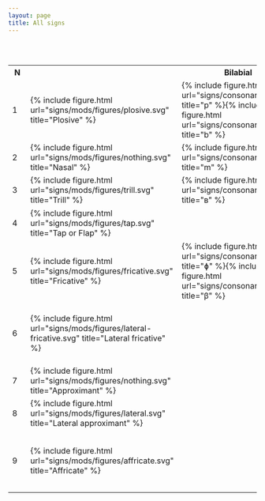 ```yaml
---
layout: page
title: All signs
---
```


<div style="overflow-x: scroll;">
<table class="tinypadding hcenter bottomcap" width="2000">
<caption><cite>{{ site.title }}</cite> <strong>characters</strong> for PULMONIC CONSONANTS of the <cite>International Phonetic Alphabet</cite> and other consonants</caption>
<tr>
<th>&nbsp;N&nbsp;</th><th></th>
<th width="150">&nbsp;&nbsp;&nbsp;&nbsp;Bilabial&nbsp;&nbsp;&nbsp;&nbsp;</th>
<th width="150">&nbsp;Labiodental&nbsp;</th>
<th width="150">&nbsp;&nbsp;&nbsp;&nbsp;&nbsp;&nbsp;Dental&nbsp;&nbsp;&nbsp;&nbsp;&nbsp;&nbsp;</th>
<th width="150">&nbsp;&nbsp;&nbsp;&nbsp;Alveolar&nbsp;&nbsp;&nbsp;&nbsp;</th>
<th width="150">Postalveolar</th>
<th width="150">&nbsp;&nbsp;&nbsp;Retroflex&nbsp;&nbsp;&nbsp;</th>
<th width="150">&nbsp;&nbsp;&nbsp;&nbsp;&nbsp;Palatal&nbsp;&nbsp;&nbsp;&nbsp;&nbsp;</th>
<th width="150">&nbsp;&nbsp;&nbsp;&nbsp;&nbsp;&nbsp;&nbsp;Velar&nbsp;&nbsp;&nbsp;&nbsp;&nbsp;&nbsp;&nbsp;</th>
<th width="150">&nbsp;&nbsp;&nbsp;&nbsp;&nbsp;&nbsp;Uvular&nbsp;&nbsp;&nbsp;&nbsp;&nbsp;&nbsp;</th>
<th width="150">&nbsp;&nbsp;Pharyngeal&nbsp;&nbsp;</th>
<th width="150">&nbsp;&nbsp;&nbsp;&nbsp;&nbsp;Glottal&nbsp;&nbsp;&nbsp;&nbsp;&nbsp;</th>
</tr>
  
<tr>
<td>1</td><td>{% include figure.html url="signs/mods/figures/plosive.svg" title="Plosive" %}</td>
<td>{% include figure.html url="signs/consonants/p.svg" title="p" %}{% include figure.html url="signs/consonants/b.svg" title="b" %}</td><td></td><td>{% include figure.html url="signs/consonants/pdu.svg" title=" " %}{% include figure.html url="signs/consonants/pdv.svg" title=" " %}</td><td>{% include figure.html url="signs/consonants/t.svg" title="t" %}{% include figure.html url="signs/consonants/d.svg" title="d" %}</td><td>{% include figure.html url="signs/consonants/ppou.svg" title=" " %}{% include figure.html url="signs/consonants/ppov.svg" title=" " %}</td><td>{% include figure.html url="signs/consonants/ʈ.svg" title="ʈ" %}{% include figure.html url="signs/consonants/ɖ.svg" title="ɖ" %}</td><td>{% include figure.html url="signs/consonants/c.svg" title="c" %}{% include figure.html url="signs/consonants/ɟ.svg" title="ɟ" %}</td><td>{% include figure.html url="signs/consonants/k.svg" title="k" %}{% include figure.html url="signs/consonants/g.svg" title="g" %}</td><td>{% include figure.html url="signs/consonants/q.svg" title="q" %}{% include figure.html url="signs/consonants/G.svg" title="G" %}</td><td></td><td>{% include figure.html url="signs/consonants/ʔ.svg" title="ʔ" %}</td>
</tr>

<tr>
<td>2</td><td>{% include figure.html url="signs/mods/figures/nothing.svg" title="Nasal" %}</td>
<td>{% include figure.html url="signs/consonants/m.svg" title="m" %}</td><td>{% include figure.html url="signs/consonants/ɱ.svg" title="ɱ" %}</td><td>{% include figure.html url="signs/consonants/ndv.svg" title=" " %}</td><td>{% include figure.html url="signs/consonants/n.svg" title="n" %}</td><td>{% include figure.html url="signs/consonants/npov.svg" title=" " %}</td><td>{% include figure.html url="signs/consonants/ɳ.svg" title="ɳ" %}</td><td>{% include figure.html url="signs/consonants/ɲ.svg" title="ɲ" %}</td><td>{% include figure.html url="signs/consonants/ŋ.svg" title="ŋ" %}</td><td>{% include figure.html url="signs/consonants/ɴ.svg" title="ɴ" %}</td><td></td><td></td>
</tr>

<tr>
<td>3</td><td>{% include figure.html url="signs/mods/figures/trill.svg" title="Trill" %}</td>
<td>{% include figure.html url="signs/consonants/ʙ.svg" title="ʙ" %}</td><td></td><td>{% include figure.html url="signs/consonants/tdv.svg" title=" " %}</td><td>{% include figure.html url="signs/consonants/r.svg" title="r" %}</td><td>{% include figure.html url="signs/consonants/tpov.svg" title=" " %}</td><td></td><td></td><td></td><td>{% include figure.html url="signs/consonants/ʀ.svg" title="ʀ" %}</td><td></td><td></td>
</tr>

<tr>
<td>4</td><td>{% include figure.html url="signs/mods/figures/tap.svg" title="Tap or Flap" %}</td>
<td></td><td></td><td></td><td>{% include figure.html url="signs/consonants/ɾ.svg" title="ɾ" %}</td><td></td><td>{% include figure.html url="signs/consonants/ɽ.svg" title="ɽ" %}</td><td></td><td></td><td></td><td></td><td></td>
</tr>

<tr>
<td>5</td><td>{% include figure.html url="signs/mods/figures/fricative.svg" title="Fricative" %}</td>
<td>{% include figure.html url="signs/consonants/ɸ.svg" title="ɸ" %}{% include figure.html url="signs/consonants/β.svg" title="β" %}</td><td>{% include figure.html url="signs/consonants/f.svg" title="f" %}{% include figure.html url="signs/consonants/v.svg" title="v" %}</td><td>{% include figure.html url="signs/consonants/θ.svg" title="θ" %}{% include figure.html url="signs/consonants/ð.svg" title="ð" %}</td><td>{% include figure.html url="signs/consonants/s.svg" title="s" %}{% include figure.html url="signs/consonants/z.svg" title="z" %}</td><td>{% include figure.html url="signs/consonants/ʃ.svg" title="ʃ" %}{% include figure.html url="signs/consonants/ʒ.svg" title="ʒ" %}</td><td>{% include figure.html url="signs/consonants/ʂ.svg" title="ʂ" %}{% include figure.html url="signs/consonants/ʐ.svg" title="ʐ" %}</td><td>{% include figure.html url="signs/consonants/ç.svg" title="ç" %}{% include figure.html url="signs/consonants/ʝ.svg" title="ʝ" %}</td><td>{% include figure.html url="signs/consonants/x.svg" title="x" %}{% include figure.html url="signs/consonants/ɣ.svg" title="ɣ" %}</td><td>{% include figure.html url="signs/consonants/χ.svg" title="χ" %}{% include figure.html url="signs/consonants/ʁ.svg" title="ʁ" %}</td><td>{% include figure.html url="signs/consonants/ħ.svg" title="ħ" %}{% include figure.html url="signs/consonants/ʕ.svg" title="ʕ" %}</td><td>{% include figure.html url="signs/consonants/h.svg" title="h" %}{% include figure.html url="signs/consonants/ɦ.svg" title="ɦ" %}</td>
</tr>

<tr>
<td>6</td><td>{% include figure.html url="signs/mods/figures/lateral-fricative.svg" title="Lateral fricative" %}</td>
<td></td><td></td><td></td><td>{% include figure.html url="signs/consonants/ɬ.svg" title="ɬ" %}{% include figure.html url="signs/consonants/ɮ.svg" title="ɮ" %}</td><td></td><td></td><td></td><td></td><td></td><td></td><td></td>
</tr>

<tr>
<td>7</td><td>{% include figure.html url="signs/mods/figures/nothing.svg" title="Approximant" %}</td>
<td></td><td>{% include figure.html url="signs/consonants/ʋ.svg" title="ʋ" %}</td><td></td><td>{% include figure.html url="signs/consonants/ɹ.svg" title="ɹ" %}</td><td></td><td>{% include figure.html url="signs/consonants/ɻ.svg" title="ɻ" %}</td><td>{% include figure.html url="signs/consonants/j.svg" title="j" %}</td><td>{% include figure.html url="signs/consonants/ɰ.svg" title="ɰ" %}</td><td></td><td></td><td></td>
</tr>

<tr>
<td>8</td><td>{% include figure.html url="signs/mods/figures/lateral.svg" title="Lateral approximant" %}</td>
<td></td><td></td><td>{% include figure.html url="signs/consonants/ldv.svg" title=" " %}</td><td>{% include figure.html url="signs/consonants/l.svg" title="l" %}</td><td>{% include figure.html url="signs/consonants/lpov.svg" title=" " %}</td><td>{% include figure.html url="signs/consonants/ɭ.svg" title="ɭ" %}</td><td>{% include figure.html url="signs/consonants/ʎ.svg" title="ʎ" %}</td><td>{% include figure.html url="signs/consonants/ʟ.svg" title="ʟ" %}</td><td></td><td></td><td></td>
</tr>
<tr>
<td>9</td><td>{% include figure.html url="signs/mods/figures/affricate.svg" title="Affricate" %}</td>
<td></td><td></td><td>{% include figure.html url="signs/consonants/afdv.svg" title=" " %}</td><td>{% include figure.html url="signs/consonants/afav.svg" title=" " %}</td><td>{% include figure.html url="signs/consonants/tʃ.svg" title="tʃ" %}{% include figure.html url="signs/consonants/dʒ.svg" title="dʒ" %}</td><td></td><td>{% include figure.html url="signs/consonants/afpav.svg" title=" " %}</td><td>{% include figure.html url="signs/consonants/afvv.svg" title=" " %}</td><td></td><td></td><td></td>
</tr>
</table>
</div>
